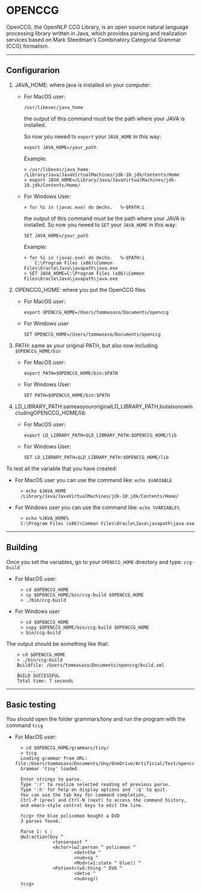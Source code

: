 OPENCCG
=======
OpenCCG, the OpenNLP CCG Library, is an open source natural language processing library written in Java, which provides parsing and realization services based on Mark Steedman's Combinatory Categorial Grammar (CCG) formalism.

---
Configurarion
-------------
1. JAVA_HOME: where java is installed on your computer:
    + For MacOS user:
        ```
        /usr/libexec/java_home
        ```
        the output of this command must be the path where your JAVA is installed.
        
        So now you neeed to `export` your `JAVA_HOME` in this way:
        ```
        export JAVA_HOME=/your_path
        ```

        Example:
        ```
        > /usr/libexec/java_home
        /Library/Java/JavaVirtualMachines/jdk-10.jdk/Contents/Home
        > export JAVA_HOME=/Library/Java/JavaVirtualMachines/jdk-10.jdk/Contents/Home/
        ```
    + For Windows User:
        ```
        > for %i in (javac.exe) do @echo.   %~$PATH:i
        ```
        the output of this command must be the path where your JAVA is installed.
        So now you neeed to `SET` your `JAVA_HOME` in this way:
        ```
        SET JAVA_HOME=/your_path
        ```

        Example:
        ```
        > for %i in (javac.exe) do @echo.   %~$PATH:i
            C:\Program Files (x86)\Common Files\Oracle\Java\javapath\java.exe
        > SET JAVA_HOME=C:\Program Files (x86)\Common Files\Oracle\Java\javapath\java.exe
        ```
2. OPENCCG_HOME: where you put the OpenCCG files
    + For MacOS user:
        ```
        export OPENCCG_HOME=/Users/tommasaso/Documents/openccg
        ```
    + For Windows user
        ```
        SET OPENCCG_HOME=/Users/tommasaso/Documents/openccg
      ```

3. PATH: same as your original PATH, but also now including `$OPENCCG_HOME/bin`
    +  For MacOS user:
        ```
        export PATH=$OPENCCG_HOME/bin:$PATH
        ```
    + For Windows User:
        ```
        SET PATH=$OPENCCG_HOME/bin:$PATH
        ```
4. LD_LIBRARY_PATH:sameasyouroriginalLD_LIBRARY_PATH,butalsonowincludingOPENCCG_HOME/lib
    +  For MacOS user:
        ```
        export LD_LIBRARY_PATH=$LD_LIBRARY_PATH:$OPENCCG_HOME/lib
        ```
    + For Windows User:
        ```
        SET LD_LIBRARY_PATH=$LD_LIBRARY_PATH:$OPENCCG_HOME/lib
        ```


To test all the variable that you have created:
+ For MacOS user you can use the command like: `echo $VARIABLE`

        > echo $JAVA_HOME
        /Library/Java/JavaVirtualMachines/jdk-10.jdk/Contents/Home/
+ For Windows user you can use the command like: `echo %VARIABLE%`

        > echo %JAVA_HOME%
        C:\Program Files (x86)\Common Files\Oracle\Java\javapath\java.exe

---
Building
-------------
Once you set the variables, go to your `OPENCCG_HOME` directory and type: `ccg-build`

+ For MacOS user:

        > cd $OPENCCG_HOME
        > cp $OPENCCG_HOME/bin/ccg-build $OPENCCG_HOME
        > ./bin/ccg-build

+ For Windows user

        > cd $OPENCCG_HOME
        > copy $OPENCCG_HOME/bin/ccg-build $OPENCCG_HOME
        > bin/ccg-build

The output should be something like that:

        > cd $OPENCCG_HOME
        > ./bin/ccg-build
        Buildfile: /Users/tommasaso/Documents/openccg/build.xml
            ...
        BUILD SUCCESSFUL
        Total time: 7 seconds

---
Basic testing
-------------
You should open the folder grammars/tony and run the program with the command `tccg`
+ For MacOS user:

        > cd $OPENCCG_HOME/grammars/tiny/
        > tccg
        Loading grammar from URL: file:/Users/tommasaso/Documents/Uny/OneDrive/Artificial/Test/openccg/grammars/tiny/grammar.xml
        Grammar 'tiny' loaded.

        Enter strings to parse.
        Type ':r' to realize selected reading of previous parse.
        Type ':h' for help on display options and ':q' to quit.
        You can use the tab key for command completion, 
        Ctrl-P (prev) and Ctrl-N (next) to access the command history, 
        and emacs-style control keys to edit the line.

        tccg> the blue policeman bought a DVD
        3 parses found.

        Parse 1: s : 
        @w3:action(buy ^ 
                    <tense>past ^ 
                    <Actor>(w2:person ^ policeman ^ 
                            <det>the ^ 
                            <num>sg ^ 
                            <Mod>(w1:state ^ blue)) ^ 
                    <Patient>(w5:thing ^ DVD ^ 
                            <det>a ^ 
                            <num>sg))
        tccg> 